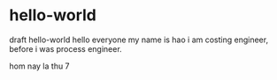 # hello-world
draft hello-world
hello everyone
my name is hao
i am costing engineer, before i was process engineer.


hom nay la thu 7
